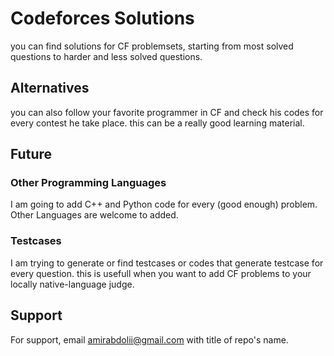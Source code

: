 
# Codeforces Solutions

you can find solutions for CF problemsets, starting from most solved questions to harder and less solved questions.
## Alternatives
you can also follow your favorite programmer in CF and check his codes for every contest he take place. this can be a really good learning material.
## Future
### Other Programming Languages
I am going to add C++ and Python code for every (good enough) problem. Other Languages are welcome to added.

### Testcases
I am trying to generate or find testcases or codes that generate testcase for every question. this is usefull when you want to add CF problems to your locally native-language judge.
## Support

For support, email amirabdolii@gmail.com  with title of repo's name.

